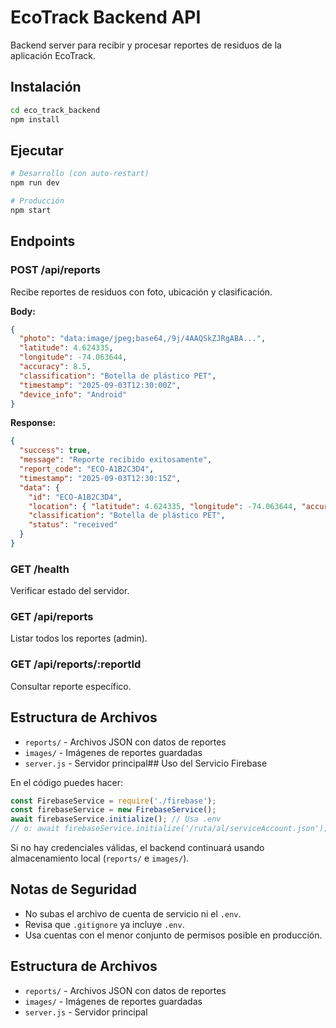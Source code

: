 # EcoTrack Backend API

Backend server para recibir y procesar reportes de residuos de la aplicación EcoTrack.

## Instalación

```bash
cd eco_track_backend
npm install
```

## Ejecutar

```bash
# Desarrollo (con auto-restart)
npm run dev

# Producción
npm start
```

## Endpoints

### POST /api/reports
Recibe reportes de residuos con foto, ubicación y clasificación.

**Body:**
```json
{
  "photo": "data:image/jpeg;base64,/9j/4AAQSkZJRgABA...",
  "latitude": 4.624335,
  "longitude": -74.063644,
  "accuracy": 8.5,
  "classification": "Botella de plástico PET",
  "timestamp": "2025-09-03T12:30:00Z",
  "device_info": "Android"
}
```

**Response:**
```json
{
  "success": true,
  "message": "Reporte recibido exitosamente",
  "report_code": "ECO-A1B2C3D4",
  "timestamp": "2025-09-03T12:30:15Z",
  "data": {
    "id": "ECO-A1B2C3D4",
    "location": { "latitude": 4.624335, "longitude": -74.063644, "accuracy": 8.5 },
    "classification": "Botella de plástico PET",
    "status": "received"
  }
}
```

### GET /health
Verificar estado del servidor.

### GET /api/reports
Listar todos los reportes (admin).

### GET /api/reports/:reportId
Consultar reporte específico.

## Estructura de Archivos

- `reports/` - Archivos JSON con datos de reportes
- `images/` - Imágenes de reportes guardadas
- `server.js` - Servidor principal## Uso del Servicio Firebase

En el código puedes hacer:

```js
const FirebaseService = require('./firebase');
const firebaseService = new FirebaseService();
await firebaseService.initialize(); // Usa .env
// o: await firebaseService.initialize('/ruta/al/serviceAccount.json');
```

Si no hay credenciales válidas, el backend continuará usando almacenamiento local (`reports/` e `images/`).

## Notas de Seguridad

- No subas el archivo de cuenta de servicio ni el `.env`.
- Revisa que `.gitignore` ya incluye `.env`.
- Usa cuentas con el menor conjunto de permisos posible en producción.

## Estructura de Archivos

- `reports/` - Archivos JSON con datos de reportes
- `images/` - Imágenes de reportes guardadas
- `server.js` - Servidor principal